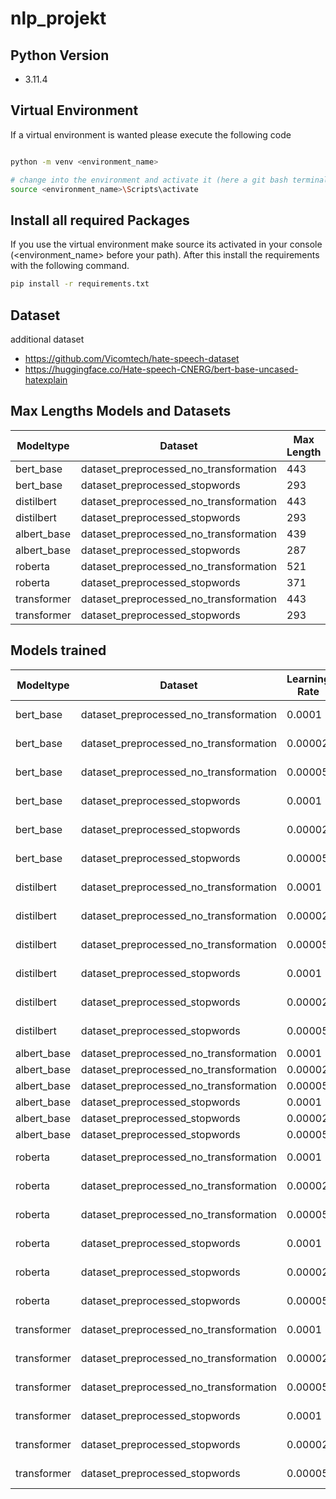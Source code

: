 # nlp_projekt

## Python Version
- 3.11.4

## Virtual Environment

If a virtual environment is wanted please execute the following code

```sh

python -m venv <environment_name>

# change into the environment and activate it (here a git bash terminal was opened)
source <environment_name>\Scripts\activate

```

## Install all required Packages

If you use the virtual environment make source its activated in your console (<environment_name> before your path). After this install the requirements with the following command.

```sh
pip install -r requirements.txt
```

## Dataset

additional dataset
- https://github.com/Vicomtech/hate-speech-dataset
- https://huggingface.co/Hate-speech-CNERG/bert-base-uncased-hatexplain


## Max Lengths Models and Datasets

| Modeltype | Dataset | Max Length |
| --- | --- | --- |
| bert_base     | dataset_preprocessed_no_transformation | 443 |
| bert_base     | dataset_preprocessed_stopwords         | 293 |
| distilbert    | dataset_preprocessed_no_transformation | 443 |
| distilbert    | dataset_preprocessed_stopwords         | 293 |
| albert_base   | dataset_preprocessed_no_transformation | 439 |
| albert_base   | dataset_preprocessed_stopwords         | 287 |
| roberta       | dataset_preprocessed_no_transformation | 521 |
| roberta       | dataset_preprocessed_stopwords         | 371 |
| transformer   | dataset_preprocessed_no_transformation | 443 |
| transformer   | dataset_preprocessed_stopwords         | 293 |


## Models trained

| Modeltype | Dataset | Learning Rate | Encoding | Trained? |
| --- | --- | --- | --- | --- |
| bert_base     | dataset_preprocessed_no_transformation | 0.0001   | 256, 512 | YES, YES |
| bert_base     | dataset_preprocessed_no_transformation | 0.00002  | 256, 512 | YES, YES |
| bert_base     | dataset_preprocessed_no_transformation | 0.00005  | 256, 512 | YES, YES |
| bert_base     | dataset_preprocessed_stopwords         | 0.0001   | 256, 512 | YES, YES |
| bert_base     | dataset_preprocessed_stopwords         | 0.00002  | 256, 512 | YES, YES |
| bert_base     | dataset_preprocessed_stopwords         | 0.00005  | 256, 512 | YES, YES |
| distilbert    | dataset_preprocessed_no_transformation | 0.0001   | 256, 512 | YES, YES |
| distilbert    | dataset_preprocessed_no_transformation | 0.00002  | 256, 512 | YES, YES |
| distilbert    | dataset_preprocessed_no_transformation | 0.00005  | 256, 512 | YES, YES |
| distilbert    | dataset_preprocessed_stopwords         | 0.0001   | 256, 512 | YES, YES |
| distilbert    | dataset_preprocessed_stopwords         | 0.00002  | 256, 512 | YES, YES |
| distilbert    | dataset_preprocessed_stopwords         | 0.00005  | 256, 512 | YES, YES |
| albert_base   | dataset_preprocessed_no_transformation | 0.0001   | 256, 512 | , YES |
| albert_base   | dataset_preprocessed_no_transformation | 0.00002  | 256, 512 | , YES |
| albert_base   | dataset_preprocessed_no_transformation | 0.00005  | 256, 512 | , YES |
| albert_base   | dataset_preprocessed_stopwords         | 0.0001   | 256, 512 | , YES |
| albert_base   | dataset_preprocessed_stopwords         | 0.00002  | 256, 512 | , YES |
| albert_base   | dataset_preprocessed_stopwords         | 0.00005  | 256, 512 | , YES |
| roberta       | dataset_preprocessed_no_transformation | 0.0001   | 256, 512 | YES, YES |
| roberta       | dataset_preprocessed_no_transformation | 0.00002  | 256, 512 | YES, YES |
| roberta       | dataset_preprocessed_no_transformation | 0.00005  | 256, 512 | YES, YES |
| roberta       | dataset_preprocessed_stopwords         | 0.0001   | 256, 512 | YES, YES |
| roberta       | dataset_preprocessed_stopwords         | 0.00002  | 256, 512 | YES, YES |
| roberta       | dataset_preprocessed_stopwords         | 0.00005  | 256, 512 | YES, YES |
| transformer   | dataset_preprocessed_no_transformation | 0.0001   | 256, 512 | YES, YES |
| transformer   | dataset_preprocessed_no_transformation | 0.00002  | 256, 512 | YES, YES |
| transformer   | dataset_preprocessed_no_transformation | 0.00005  | 256, 512 | YES, YES |
| transformer   | dataset_preprocessed_stopwords         | 0.0001   | 256, 512 | YES, YES |
| transformer   | dataset_preprocessed_stopwords         | 0.00002  | 256, 512 | YES, YES |
| transformer   | dataset_preprocessed_stopwords         | 0.00005  | 256, 512 | YES, YES |

